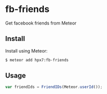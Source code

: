 fb-friends
============================

Get facebook friends from Meteor

## Install

Install using Meteor:

```sh
$ meteor add hpx7:fb-friends
```

## Usage

```javascript
var friendIds = FriendIDs(Meteor.userId());
```
